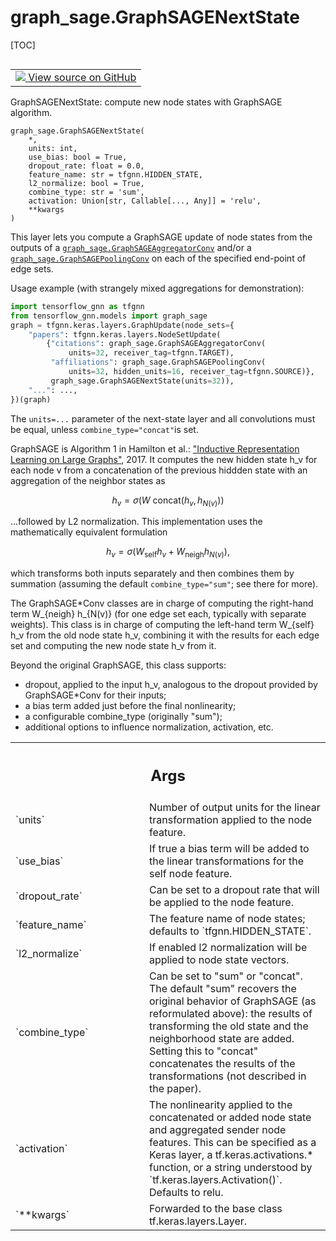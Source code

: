 # graph_sage.GraphSAGENextState

[TOC]

<!-- Insert buttons and diff -->

<table class="tfo-notebook-buttons tfo-api nocontent" align="left">
<td>
  <a target="_blank" href="https://github.com/tensorflow/gnn/tree/master/tensorflow_gnn/models/graph_sage/layers.py#L591-L742">
    <img src="https://www.tensorflow.org/images/GitHub-Mark-32px.png" />
    View source on GitHub
  </a>
</td>
</table>

GraphSAGENextState: compute new node states with GraphSAGE algorithm.

<pre class="devsite-click-to-copy prettyprint lang-py tfo-signature-link">
<code>graph_sage.GraphSAGENextState(
    *,
    units: int,
    use_bias: bool = True,
    dropout_rate: float = 0.0,
    feature_name: str = tfgnn.HIDDEN_STATE,
    l2_normalize: bool = True,
    combine_type: str = &#x27;sum&#x27;,
    activation: Union[str, Callable[..., Any]] = &#x27;relu&#x27;,
    **kwargs
)
</code></pre>

<!-- Placeholder for "Used in" -->

This layer lets you compute a GraphSAGE update of node states from the outputs
of a
<a href="../graph_sage/GraphSAGEAggregatorConv.md"><code>graph_sage.GraphSAGEAggregatorConv</code></a>
and/or a
<a href="../graph_sage/GraphSAGEPoolingConv.md"><code>graph_sage.GraphSAGEPoolingConv</code></a>
on each of the specified end-point of edge sets.

Usage example (with strangely mixed aggregations for demonstration):

```python
import tensorflow_gnn as tfgnn
from tensorflow_gnn.models import graph_sage
graph = tfgnn.keras.layers.GraphUpdate(node_sets={
    "papers": tfgnn.keras.layers.NodeSetUpdate(
        {"citations": graph_sage.GraphSAGEAggregatorConv(
             units=32, receiver_tag=tfgnn.TARGET),
         "affiliations": graph_sage.GraphSAGEPoolingConv(
             units=32, hidden_units=16, receiver_tag=tfgnn.SOURCE)},
         graph_sage.GraphSAGENextState(units=32)),
    "...": ...,
})(graph)
```

The `units=...` parameter of the next-state layer and all convolutions must be
equal, unless `combine_type="concat"`is set.

GraphSAGE is Algorithm 1 in Hamilton et al.:
["Inductive Representation Learning on Large Graphs"](https://arxiv.org/abs/1706.02216),
2017. It computes the new hidden state h_v for each node v from a concatenation
of the previous hiddden state with an aggregation of the neighbor states as

$$h_v = \sigma(W \text{ concat}(h_v, h_{N(v)}))$$

...followed by L2 normalization. This implementation uses the mathematically
equivalent formulation

$$h_v = \sigma(W_{\text{self}} h_v + W_{\text{neigh}} h_{N(v)}),$$

which transforms both inputs separately and then combines them by summation
(assuming the default `combine_type="sum"`; see there for more).

The GraphSAGE*Conv classes are in charge of computing the right-hand term
W_{neigh} h_{N(v)} (for one edge set each, typically with separate weights).
This class is in charge of computing the left-hand term W_{self} h_v from the
old node state h_v, combining it with the results for each edge set and
computing the new node state h_v from it.

Beyond the original GraphSAGE, this class supports:

*   dropout, applied to the input h_v, analogous to the dropout provided by
    GraphSAGE*Conv for their inputs;
*   a bias term added just before the final nonlinearity;
*   a configurable combine_type (originally "sum");
*   additional options to influence normalization, activation, etc.

<!-- Tabular view -->
 <table class="responsive fixed orange">
<colgroup><col width="214px"><col></colgroup>
<tr><th colspan="2"><h2 class="add-link">Args</h2></th></tr>

<tr>
<td>
`units`<a id="units"></a>
</td>
<td>
Number of output units for the linear transformation applied to the
node feature.
</td>
</tr><tr>
<td>
`use_bias`<a id="use_bias"></a>
</td>
<td>
If true a bias term will be added to the linear transformations
for the self node feature.
</td>
</tr><tr>
<td>
`dropout_rate`<a id="dropout_rate"></a>
</td>
<td>
Can be set to a dropout rate that will be applied to the
node feature.
</td>
</tr><tr>
<td>
`feature_name`<a id="feature_name"></a>
</td>
<td>
The feature name of node states; defaults to
`tfgnn.HIDDEN_STATE`.
</td>
</tr><tr>
<td>
`l2_normalize`<a id="l2_normalize"></a>
</td>
<td>
If enabled l2 normalization will be applied to node state
vectors.
</td>
</tr><tr>
<td>
`combine_type`<a id="combine_type"></a>
</td>
<td>
Can be set to "sum" or "concat". The default "sum" recovers
the original behavior of GraphSAGE (as reformulated above): the results
of transforming the old state and the neighborhood state are added.
Setting this to "concat" concatenates the results of the transformations
(not described in the paper).
</td>
</tr><tr>
<td>
`activation`<a id="activation"></a>
</td>
<td>
The nonlinearity applied to the concatenated or added node
state and aggregated sender node features. This can be specified as a
Keras layer, a tf.keras.activations.* function, or a string understood
by `tf.keras.layers.Activation()`. Defaults to relu.
</td>
</tr><tr>
<td>
`**kwargs`<a id="**kwargs"></a>
</td>
<td>
Forwarded to the base class tf.keras.layers.Layer.
</td>
</tr>
</table>

